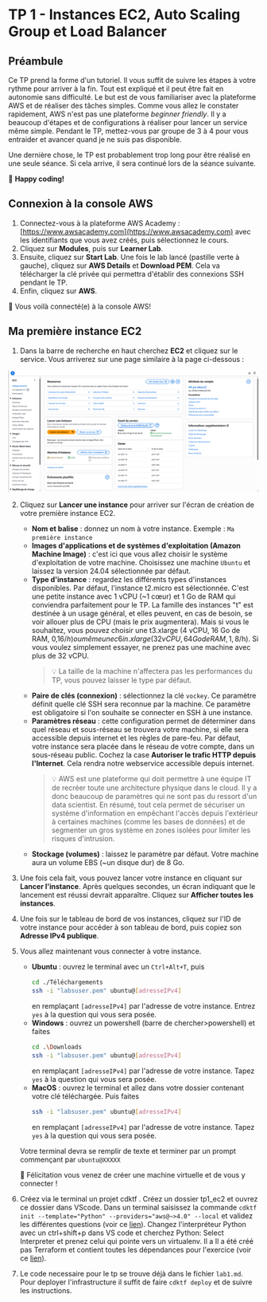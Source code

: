 # TP 1 - Instances EC2, Auto Scaling Group et Load Balancer

## Préambule

Ce TP prend la forme d'un tutoriel. Il vous suffit de suivre les étapes à votre rythme pour arriver à la fin. Tout est expliqué et il peut être fait en autonomie sans difficulté. Le but est de vous familiariser avec la plateforme AWS et de réaliser des tâches simples. Comme vous allez le constater rapidement, AWS n'est pas une plateforme *beginner friendly*. Il y a beaucoup d'étapes et de configurations à réaliser pour lancer un service même simple. Pendant le TP, mettez-vous par groupe de 3 à 4 pour vous entraider et avancer quand je ne suis pas disponible.

Une dernière chose, le TP est probablement trop long pour être réalisé en une seule séance. Si cela arrive, il sera continué lors de la séance suivante.

🥳 **Happy coding!**

## Connexion à la console AWS

1.  Connectez-vous à la plateforme AWS Academy : [https://www.awsacademy.com](https://www.awsacademy.com) avec les identifiants que vous avez créés, puis sélectionnez le cours.
2.  Cliquez sur **Modules**, puis sur **Learner Lab**.
3.  Ensuite, cliquez sur **Start Lab**. Une fois le lab lancé (pastille verte à gauche), cliquez sur **AWS Details** et **Download PEM**. Cela va télécharger la clé privée qui permettra d'établir des connexions SSH pendant le TP.
4.  Enfin, cliquez sur **AWS**.

🎉 Vous voilà connecté(e) à la console AWS!

## Ma première instance EC2

1.  Dans la barre de recherche en haut cherchez **EC2** et cliquez sur le service. Vous arriverez sur une page similaire à la page ci-dessous :

![EC2 Dashboard](./aws_academy.png)

2.  Cliquez sur **Lancer une instance** pour arriver sur l'écran de création de votre première instance EC2.

    *   **Nom et balise** : donnez un nom à votre instance. Exemple : `Ma première instance`
    *   **Images d'applications et de systèmes d'exploitation (Amazon Machine Image)** : c'est ici que vous allez choisir le système d'exploitation de votre machine. Choisissez une machine `Ubuntu` et laissez la version 24.04 sélectionnée par défaut.
    *   **Type d'instance** : regardez les différents types d'instances disponibles. Par défaut, l'instance t2.micro est sélectionnée. C'est une petite instance avec 1 vCPU (~1 cœur) et 1 Go de RAM qui conviendra parfaitement pour le TP. La famille des instances "t" est destinée à un usage général, et elles peuvent, en cas de besoin, se voir allouer plus de CPU (mais le prix augmentera). Mais si vous le souhaitez, vous pouvez choisir une t3.xlarge (4 vCPU, 16 Go de RAM, 0,16$/h) ou même une c6in.xlarge (32 vCPU, 64 Go de RAM, 1,8$/h). Si vous voulez simplement essayer, ne prenez pas une machine avec plus de 32 vCPU.
        > 💡 La taille de la machine n'affectera pas les performances du TP, vous pouvez laisser le type par défaut.
    *   **Paire de clés (connexion)** : sélectionnez la clé `vockey`. Ce paramètre définit quelle clé SSH sera reconnue par la machine. Ce paramètre est obligatoire si l'on souhaite se connecter en SSH à une instance.
    *   **Paramètres réseau** : cette configuration permet de déterminer dans quel réseau et sous-réseau se trouvera votre machine, si elle sera accessible depuis internet et les règles de pare-feu. Par défaut, votre instance sera placée dans le réseau de votre compte, dans un sous-réseau public. Cochez la case **Autoriser le trafic HTTP depuis l'Internet**. Cela rendra notre webservice accessible depuis internet.
        > 💡 AWS est une plateforme qui doit permettre à une équipe IT de recréer toute une architecture physique dans le cloud. Il y a donc beaucoup de paramètres qui ne sont pas du ressort d'un data scientist. En résumé, tout cela permet de sécuriser un système d'information en empêchant l'accès depuis l'extérieur à certaines machines (comme les bases de données) et de segmenter un gros système en zones isolées pour limiter les risques d'intrusion.
    *   **Stockage (volumes)** : laissez le paramètre par défaut. Votre machine aura un volume EBS (~un disque dur) de 8 Go.

3.  Une fois cela fait, vous pouvez lancer votre instance en cliquant sur **Lancer l'instance**. Après quelques secondes, un écran indiquant que le lancement est réussi devrait apparaître. Cliquez sur **Afficher toutes les instances**.

4.  Une fois sur le tableau de bord de vos instances, cliquez sur l'ID de votre instance pour accéder à son tableau de bord, puis copiez son **Adresse IPv4 publique**.

5.  Vous allez maintenant vous connecter à votre instance.
    *   **Ubuntu** : ouvrez le terminal avec un `Ctrl+Alt+T`, puis
        ```bash
        cd ./Téléchargements
        ssh -i "labsuser.pem" ubuntu@[adresseIPv4]
        ```
        en remplaçant `[adresseIPv4]` par l'adresse de votre instance. Entrez `yes` à la question qui vous sera posée.
    *   **Windows** : ouvrez un powershell (barre de chercher>powershell) et faites
        ```bash
        cd .\Downloads
        ssh -i "labsuser.pem" ubuntu@[adresseIPv4]
        ```
        en remplaçant `[adresseIPv4]` par l'adresse de votre instance. Tapez `yes` à la question qui vous sera posée.
    *   **MacOS** : ouvrez le terminal et allez dans votre dossier contenant votre clé téléchargée. Puis faites
        ```bash
        ssh -i "labsuser.pem" ubuntu@[adresseIPv4]
        ```
        en remplaçant `[adresseIPv4]` par l'adresse de votre instance. Tapez `yes` à la question qui vous sera posée.

    Votre terminal devra se remplir de texte et terminer par un prompt commençant par `ubuntu@XXXXX`

    🎉 Félicitation vous venez de créer une machine virtuelle et de vous y connecter !

6.  Créez via le terminal un projet cdktf . Créez un dossier tp1_ec2 et ouvrez ce dossier dans VScode. Dans un terminal saisissez la commande `cdktf init --template="Python" --providers="aws@~>4.0" --local` et validez les différentes questions (voir ce [lien](!https://developer.hashicorp.com/terraform/tutorials/cdktf/cdktf-build)). Changez l'interpréteur Python avec un ctrl+shift+p dans VS code et cherchez Python: Select Interpreter et prenez celui qui pointe vers un virtualenv. Il a Il a été créé pas Terraform et contient toutes les dépendances pour l'exercice (voir ce [lien](https://code.visualstudio.com/docs/Python/environments#_working-with-Python-interpreters)).

7. Le code necessaire pour le tp se trouve déjà dans le fichier `lab1.md`. Pour deployer l'infrastructure il suffit de faire `cdktf deploy` et de suivre les instructions. 

